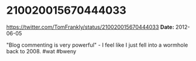 # 210020015670444033
https://twitter.com/TomFrankly/status/210020015670444033
**Date:** 2012-06-05

"Blog commenting is very powerful" - I feel like I just fell into a wormhole back to 2008. #wat #bweny
